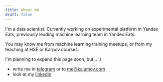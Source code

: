 ```yaml
---
title: about me
draft: false
--- 
```

I'm a data scientist. Currently working on experimental platform in Yandex Eats, previously leading machine learning team in Yandex Eats.

You may know me from machine learning training meetups, or from my teaching at HSE or Karpov courses.

I'm planning to expand this page soon, but... :)

- write me in [telegram](https://t.me/emilkayumov) or to [me@kaiumov.com](mailto:me@kaiumov.com)
- look at my [linkedin](https://www.linkedin.com/in/emil-kaiumov-7ba099132/)